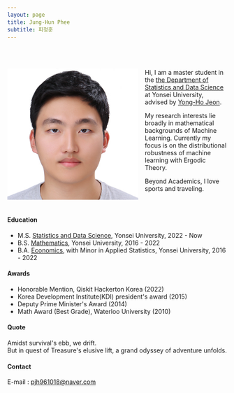 ```yaml
---
layout: page
title: Jung-Hun Phee
subtitle: 피정훈
--- 
```

<br><br><br>
<a href="url"><img src="https://github.com/pheeeeee/pheeeeee.github.io/blob/master/assets/img/23.JPG" align="left" height="300" width="300" style="float:left; padding-right:15px" ></a>
Hi, I am a master student in the [the Department of Statistics and Data Science](https://stat.yonsei.ac.kr/stat/index.do) at Yonsei University, advised by [Yong-Ho Jeon](https://stat.yonsei.ac.kr/faculty/name_search.do?mode=view&userId=zLn7yUITMUoRCLHT7RciHQ%3D%3D&sosokcd=). 

My research interests lie broadly in mathematical backgrounds of Machine Learning. Currently my focus is on the distributional robustness of machine learning with Ergodic Theory.

Beyond Academics, I love sports and traveling.
<br><br><br>


#### Education
- M.S. [Statistics and Data Science](https://stat.yonsei.ac.kr/stat/index.do), Yonsei University, 2022 - Now
- B.S. [Mathematics](https://math.yonsei.ac.kr/math/index.do), Yonsei University, 2016 - 2022 
- B.A. [Economics](https://economics.yonsei.ac.kr/economics/index.do), with Minor in Applied Statistics, Yonsei University, 2016 - 2022

#### Awards
- Honorable Mention, Qiskit Hackerton Korea (2022)
- Korea Development Institute(KDI) president's award (2015)
- Deputy Prime Minister's Award (2014)
- Math Award (Best Grade), Waterloo University (2010)

#### Quote
Amidst survival's ebb, we drift.<br>
But in quest of Treasure's elusive lift, a grand odyssey of adventure unfolds.

#### Contact
E-mail : pjh961018@naver.com
